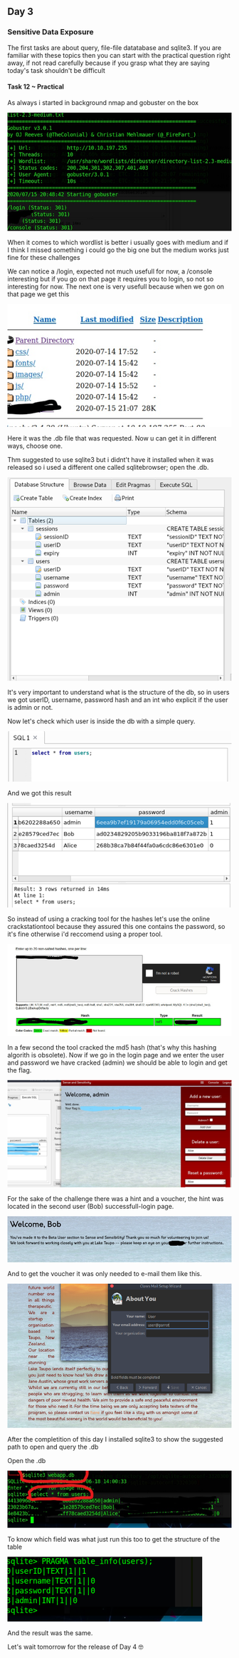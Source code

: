 ## Day 3
### Sensitive Data Exposure
The first tasks are about query, file-file datatabase and sqlite3. If you are familiar with these topics then you can start with the practical question right away, if not read carefully because if you grasp what they are saying today's task shouldn't be difficult
#### Task 12 ~ Practical 
As always i started in background nmap and gobuster on the box

![](images/day3/Gobuster_LI.jpg "gobuster")

When it comes to which wordlist is better i usually goes with medium and if I think I missed something i could go the big one but the medium works just fine for these challenges

We can notice a /login, expected not much usefull for now, a /console interesting but if you go on that page it requires you to login, so not so interesting for now.
The next one is very usefull because when we gon on that page we get this 

![](images/day3/dbfound_LI.jpg "db")

Here it was the .db file that was requested. Now u can get it in different ways, choose one.

Thm suggested to use sqlite3 but i didnt't have it installed when it was released so i used a different one called sqlitebrowser; open the .db.

![](images/day3/sqlitebrowser.png "sqlitebrowser")

It's very important to understand what is the structure of the db, so in users we got userID, username, password hash and an int who explicit if the user is admin or not.

Now let's check which user is inside the db with a simple query.

![](images/day3/simplequery.png "query")

And we got this result

![](images/day3/queryresult.png "result")

So instead of using a cracking tool for the hashes let's use the online crackstationtool because they assured this one contains the password, so it's fine otherwise i'd reccomend using a proper tool.

![](images/day3/crackstation_LI.jpg "crack")

In a few second the tool cracked the md5 hash (that's why this hashing algorith is obsolete). Now if we go in the login page and we enter the user and password we have cracked (admin) we should be able to login and get the flag.

![](images/day3/gotin_LI.jpg "in")

For the sake of the challenge there was a hint and a voucher, the hint was located in the second user (Bob) successfull-login page.

![](images/day3/bob_LI.jpg "bob")

And to get the voucher it was only needed to e-mail them like this.

![](images/day3/secret.png "secret")

After the completition of this day I installed sqlite3 to show the suggested path to open and query the .db

Open the .db

![](images/day3/commandsqlite3query_LI.jpg "sqlite3")

To know which field was what just run this too to get the structure of the table

![](images/day3/hash.png "hash")

And the result was the same.


Let's wait tomorrow for the release of Day 4 :nerd_face:


